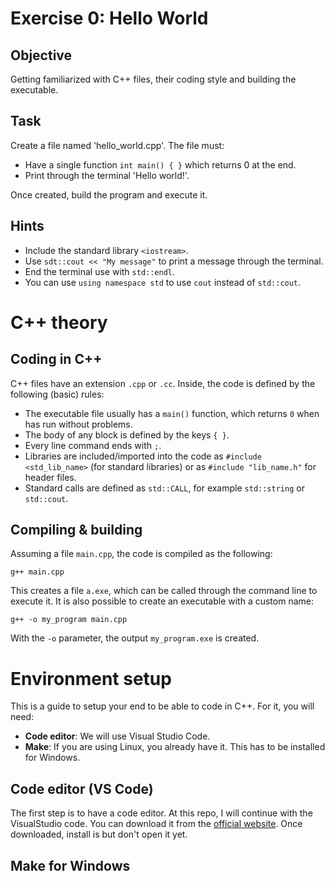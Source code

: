 # Exercise 0: Hello World

## Objective

Getting familiarized with C++ files, their coding style and building the executable. 

## Task

Create a file named 'hello_world.cpp'. The file must:

- Have a single function `int main() { }` which returns 0 at the end.
- Print through the terminal 'Hello world!'.

Once created, build the program and execute it.

## Hints

- Include the standard library `<iostream>`.
- Use `sdt::cout << "My message"` to print a message through the terminal.
- End the terminal use with `std::endl`.
- You can use `using namespace std` to use `cout` instead of `std::cout`.

# C++ theory
## Coding in C++

C++ files have an extension `.cpp` or `.cc`.
Inside, the code is defined by the following (basic) rules:

- The executable file usually has a `main()` function, which returns `0` when has run without problems.
- The body of any block is defined by the keys `{ }`.
- Every line command ends with `;`.
- Libraries are included/imported into the code as `#include <std_lib_name>` (for standard libraries) or as `#include "lib_name.h"` for header files.
- Standard calls are defined as `std::CALL`, for example `std::string` or `std::cout`.

## Compiling & building

Assuming a file `main.cpp`, the code is compiled as the following:

```
g++ main.cpp
```

This creates a file `a.exe`, which can be called through the command line to execute it.
It is also possible to create an executable with a custom name:

```
g++ -o my_program main.cpp
```

With the `-o` parameter, the output `my_program.exe` is created.

# Environment setup

This is a guide to setup your end to be able to code in C++.
For it, you will need:

- **Code editor**: We will use Visual Studio Code.
- **Make**: If you are using Linux, you already have it. This has to be installed for Windows.

## Code editor (VS Code)

The first step is to have a code editor.
At this repo, I will continue with the VisualStudio code.
You can download it from the [official website](https://code.visualstudio.com/download).
Once downloaded, install is but don't open it yet.

## Make for Windows

